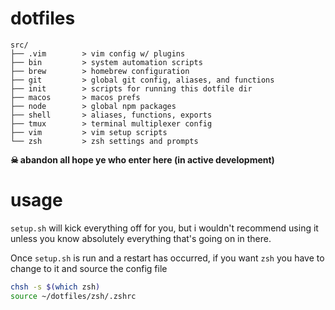 # dotfiles

```
src/
├── .vim        > vim config w/ plugins
├── bin         > system automation scripts
├── brew        > homebrew configuration
├── git         > global git config, aliases, and functions
├── init        > scripts for running this dotfile dir
├── macos       > macos prefs
├── node        > global npm packages
├── shell       > aliases, functions, exports
├── tmux        > terminal multiplexer config
├── vim         > vim setup scripts
└── zsh         > zsh settings and prompts
```

**☠ abandon all hope ye who enter here (in active development)**

# usage

`setup.sh` will kick everything off for you, but i wouldn't recommend using it unless you know absolutely everything that's going on in there.

Once `setup.sh` is run and a restart has occurred, if you want `zsh` you have to change to it and source the config file

```bash
chsh -s $(which zsh)
source ~/dotfiles/zsh/.zshrc
```
